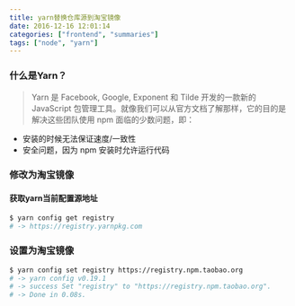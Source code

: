 ```yaml
---
title: yarn替换仓库源到淘宝镜像
date: 2016-12-16 12:01:14
categories: ["frontend", "summaries"]
tags: ["node", "yarn"]
---
```

### 什么是Yarn？
> Yarn 是 Facebook, Google, Exponent 和 Tilde 开发的一款新的 JavaScript 包管理工具。就像我们可以从官方文档了解那样，它的目的是解决这些团队使用 npm 面临的少数问题，即：  
+ 安装的时候无法保证速度/一致性
+ 安全问题，因为 npm 安装时允许运行代码

### 修改为淘宝镜像
#### 获取yarn当前配置源地址  
```bash
$ yarn config get registry
# -> https://registry.yarnpkg.com
```
### 设置为淘宝镜像
```bash
$ yarn config set registry https://registry.npm.taobao.org
# -> yarn config v0.19.1
# -> success Set "registry" to "https://registry.npm.taobao.org".
# -> Done in 0.08s.
```
